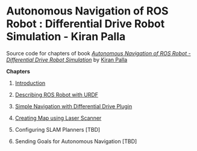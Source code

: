 # Autonomous Navigation of ROS Robot : Differential Drive Robot Simulation - Kiran Palla

Source code for chapters of book [*Autonomous Navigation of ROS Robot - Differential Drive Robot Simulation*](https://kiranpalla.com/autonomous-navigation-ros-differential-drive-robot-simulation/) by [Kiran Palla](https://kiranpalla.com)

**Chapters**

1. [Introduction](https://kiranpalla.com/autonomous-navigation-ros-differential-drive-robot-simulation/introduction/)

2. [Describing ROS Robot with URDF](https://kiranpalla.com/autonomous-navigation-ros-differential-drive-robot-simulation/describing-ros-robot-with-urdf/)
   
3. [Simple Navigation with Differential Drive Plugin](https://kiranpalla.com/autonomous-navigation-ros-differential-drive-robot-simulation/simple-navigation-with-differential-drive-plugin/)
   
4. [Creating Map using Laser Scanner](https://kiranpalla.com/autonomous-navigation-ros-differential-drive-robot-simulation/creating-map-using-laser-scanner-and-gmapping/)
   
5. Configuring SLAM Planners [TBD]
   
6. Sending Goals for Autonomous Navigation [TBD]

